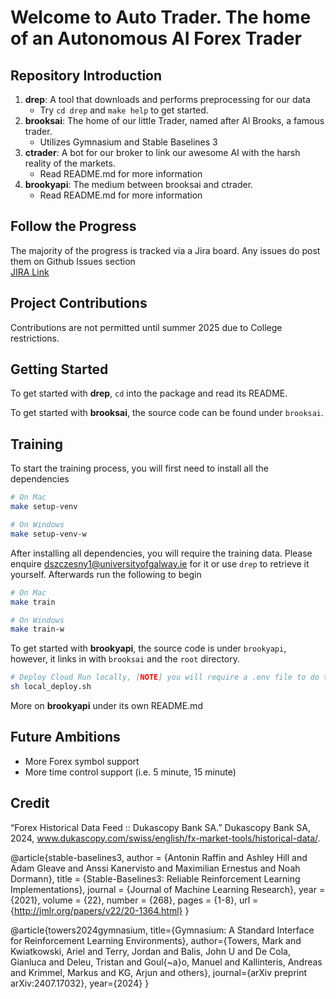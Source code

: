 # Welcome to Auto Trader. The home of an Autonomous AI Forex Trader

## Repository Introduction
1. **drep**: A tool that downloads and performs preprocessing for our data
    - Try `cd drep` and `make help` to get started.
2. **brooksai**: The home of our little Trader, named after Al Brooks, a famous trader.
    - Utilizes Gymnasium and Stable Baselines 3
3. **ctrader**: A bot for our broker to link our awesome AI with the harsh reality of the markets.
    - Read README.md for more information
4. **brookyapi**: The medium between brooksai and ctrader.
    - Read README.md for more information

## Follow the Progress
The majority of the progress is tracked via a Jira board. Any issues do post them on Github Issues section
<br/>[JIRA Link](https://daveszczesny-college.atlassian.net/jira/software/projects/AT/boards/1/backlog)


## Project Contributions

Contributions are not permitted until summer 2025 due to College restrictions.

## Getting Started

To get started with **drep**, `cd` into the package and read its README.

To get started with **brooksai**, the source code can be found under `brooksai`.

## Training
To start the training process, you will first need to install all the dependencies
```bash
# On Mac
make setup-venv

# On Windows
make setup-venv-w
```
After installing all dependencies, you will require the training data. Please enquire dszczesny1@universityofgalway.ie for it or use `drep` to retrieve it yourself.
Afterwards run the following to begin
```bash
# On Mac
make train

# On Windows
make train-w
```

To get started with **brookyapi**, the source code is under `brookyapi`, however, it links in with `brooksai` and the `root` directory.
```bash
# Deploy Cloud Run locally, [NOTE] you will require a .env file to do this. Reach out to code owner for this
sh local_deploy.sh
```

More on **brookyapi** under its own README.md

## Future Ambitions

- More Forex symbol support
- More time control support (i.e. 5 minute, 15 minute)

## Credit

“Forex Historical Data Feed :: Dukascopy Bank SA.” Dukascopy Bank SA, 2024, www.dukascopy.com/swiss/english/fx-market-tools/historical-data/.

@article{stable-baselines3,
  author  = {Antonin Raffin and Ashley Hill and Adam Gleave and Anssi Kanervisto and Maximilian Ernestus and Noah Dormann},
  title   = {Stable-Baselines3: Reliable Reinforcement Learning Implementations},
  journal = {Journal of Machine Learning Research},
  year    = {2021},
  volume  = {22},
  number  = {268},
  pages   = {1-8},
  url     = {http://jmlr.org/papers/v22/20-1364.html}
}

@article{towers2024gymnasium,
  title={Gymnasium: A Standard Interface for Reinforcement Learning Environments},
  author={Towers, Mark and Kwiatkowski, Ariel and Terry, Jordan and Balis, John U and De Cola, Gianluca and Deleu, Tristan and Goul{\~a}o, Manuel and Kallinteris, Andreas and Krimmel, Markus and KG, Arjun and others},
  journal={arXiv preprint arXiv:2407.17032},
  year={2024}
}